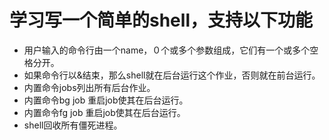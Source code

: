 # 学习写一个简单的shell，支持以下功能
+ 用户输入的命令行由一个name，０个或多个参数组成，它们有一个或多个空格分开。
+ 如果命令行以&结束，那么shell就在后台运行这个作业，否则就在前台运行。
+ 内置命令jobs列出所有后台作业。
+ 内置命令bg job 重启job使其在后台运行。
+ 内置命令fg job 重启job使其在后台运行。
+ shell回收所有僵死进程。
